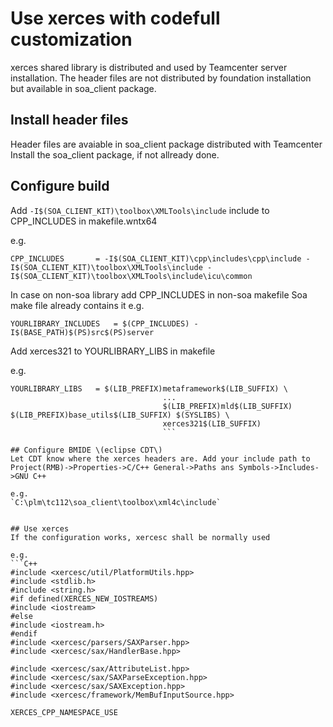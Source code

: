 # Use xerces with codefull customization

xerces shared library is distributed and used by Teamcenter server
installation. The header files are not distributed by foundation installation
but available in soa_client package.

## Install header files
Header files are avaiable in soa_client package distributed with Teamcenter
Install the soa_client package, if not allready done.


## Configure build
Add `-I$(SOA_CLIENT_KIT)\toolbox\XMLTools\include` include to CPP_INCLUDES
in makefile.wntx64

e.g.
```make
CPP_INCLUDES       = -I$(SOA_CLIENT_KIT)\cpp\includes\cpp\include -I$(SOA_CLIENT_KIT)\toolbox\XMLTools\include -I$(SOA_CLIENT_KIT)\toolbox\XMLTools\include\icu\common
```

In case on non-soa library add CPP_INCLUDES in non-soa makefile
Soa make file already contains it
e.g.
```
YOURLIBRARY_INCLUDES   = $(CPP_INCLUDES) -I$(BASE_PATH)$(PS)src$(PS)server
```


Add xerces321 to YOURLIBRARY_LIBS in makefile

e.g.
```make
YOURLIBRARY_LIBS   = $(LIB_PREFIX)metaframework$(LIB_SUFFIX) \
                                  ...
                                  $(LIB_PREFIX)mld$(LIB_SUFFIX)  $(LIB_PREFIX)base_utils$(LIB_SUFFIX) $(SYSLIBS) \
                                  xerces321$(LIB_SUFFIX)
                                  ```

## Configure BMIDE \(eclipse CDT\)
Let CDT know where the xerces headers are. Add your include path to
Project(RMB)->Properties->C/C++ General->Paths ans Symbols->Includes->GNU C++

e.g.
`C:\plm\tc112\soa_client\toolbox\xml4c\include`


## Use xerces
If the configuration works, xercesc shall be normally used

e.g.
```C++
#include <xercesc/util/PlatformUtils.hpp>
#include <stdlib.h>
#include <string.h>
#if defined(XERCES_NEW_IOSTREAMS)
#include <iostream>
#else
#include <iostream.h>
#endif
#include <xercesc/parsers/SAXParser.hpp>
#include <xercesc/sax/HandlerBase.hpp>

#include <xercesc/sax/AttributeList.hpp>
#include <xercesc/sax/SAXParseException.hpp>
#include <xercesc/sax/SAXException.hpp>
#include <xercesc/framework/MemBufInputSource.hpp>

XERCES_CPP_NAMESPACE_USE
```
